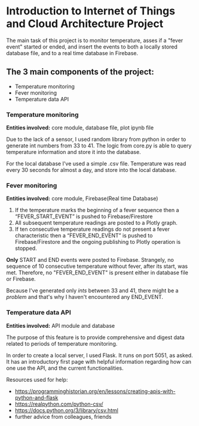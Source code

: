 # Introduction to Internet of Things and Cloud Architecture Project

The main task of this project is to monitor temperature, asses if a "fever event" started or ended, and insert the events to both a locally stored database file, and to a real time database in Firebase.

## The 3 main components of the project:
- Temperature monitoring
- Fever monitoring
- Temperature data API

### Temperature monitoring

**Entities involved:** core module, database file, plot ipynb file

Due to the lack of a sensor, I used random library from python in order to generate int numbers from 33 to 41. The logic from core.py is able to query temperature information and store it into the database.

For the local database I've used a simple .csv file. Temperature was read every 30 seconds for almost a day, and store into the local database.

### Fever monitoring

**Entities involved:** core module, Firebase(Real time Database)
1. If the temperature marks the beginning of a fever sequence then a
“FEVER_START_EVENT” is pushed to Firebase/Firestore
2. All subsequent temperature readings are posted to a Plotly graph.
3. If ten consecutive temperature readings do not present a fever characteristic then a
“FEVER_END_EVENT” is pushed to Firebase/Firestore and the ongoing publishing
to Plotly operation is stopped.

**Only** START and END events were posted to Firebase. Strangely, no sequence of 10 consecutive temperature without fever, after its start, was met. Therefore, no "FEVER_END_EVENT" is present either in database file or Firebase.

Because I've generated only *ints* between 33 and 41, there might be a *problem* and that's why I haven't encountered any END_EVENT.

### Temperature data API

**Entities involved:** API module and database

The purpose of this feature is to provide comprehensive and digest data related to periods of
temperature monitoring.

In order to create a local server, I used Flask. It runs on port 5051, as asked. It has an introductory first page with helpful information regarding how can one use the API, and the current functionalities.


Resources used for help:

- https://programminghistorian.org/en/lessons/creating-apis-with-python-and-flask
- https://realpython.com/python-csv/
- https://docs.python.org/3/library/csv.html
- further advice from colleagues, friends


